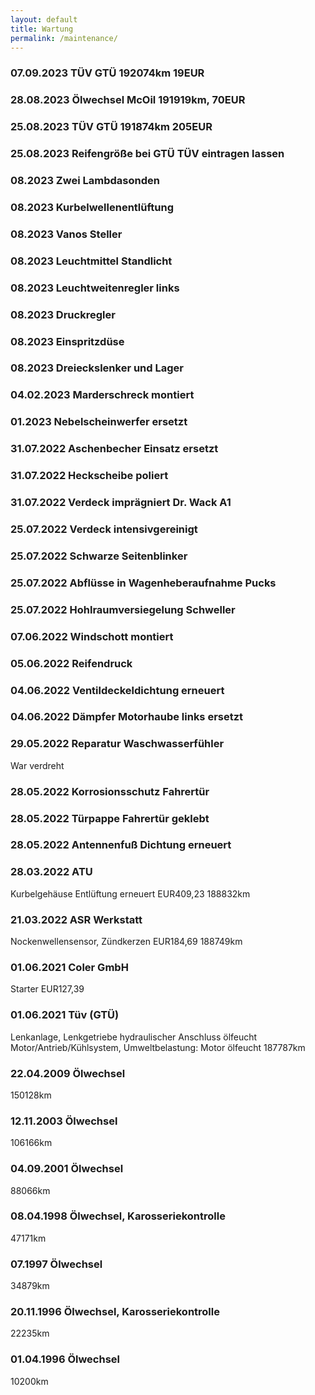 ```yaml
---
layout: default
title: Wartung
permalink: /maintenance/
---
```


### 07.09.2023 TÜV GTÜ 192074km 19EUR

### 28.08.2023 Ölwechsel McOil 191919km, 70EUR

### 25.08.2023 TÜV GTÜ 191874km 205EUR

### 25.08.2023 Reifengröße bei GTÜ TÜV eintragen lassen

### 08.2023 Zwei Lambdasonden

### 08.2023 Kurbelwellenentlüftung

### 08.2023 Vanos Steller

### 08.2023 Leuchtmittel Standlicht

### 08.2023 Leuchtweitenregler links

### 08.2023 Druckregler

### 08.2023 Einspritzdüse

### 08.2023 Dreieckslenker und Lager

### 04.02.2023 Marderschreck montiert

### 01.2023 Nebelscheinwerfer ersetzt

### 31.07.2022 Aschenbecher Einsatz ersetzt

### 31.07.2022 Heckscheibe poliert

### 31.07.2022 Verdeck imprägniert Dr. Wack A1

### 25.07.2022 Verdeck intensivgereinigt

### 25.07.2022 Schwarze Seitenblinker

### 25.07.2022 Abflüsse in Wagenheberaufnahme Pucks

### 25.07.2022 Hohlraumversiegelung Schweller

### 07.06.2022 Windschott montiert

### 05.06.2022 Reifendruck

### 04.06.2022 Ventildeckeldichtung erneuert

### 04.06.2022 Dämpfer Motorhaube links ersetzt

### 29.05.2022 Reparatur Waschwasserfühler
War verdreht

### 28.05.2022 Korrosionsschutz Fahrertür

### 28.05.2022 Türpappe Fahrertür geklebt

### 28.05.2022 Antennenfuß Dichtung erneuert

### 28.03.2022 ATU
Kurbelgehäuse Entlüftung erneuert EUR409,23
188832km

### 21.03.2022 ASR Werkstatt
Nockenwellensensor, Zündkerzen EUR184,69
188749km

### 01.06.2021 Coler GmbH
Starter EUR127,39

### 01.06.2021 Tüv (GTÜ)
Lenkanlage, Lenkgetriebe hydraulischer Anschluss ölfeucht
Motor/Antrieb/Kühlsystem, Umweltbelastung: Motor ölfeucht
187787km

### 22.04.2009 Ölwechsel
150128km

### 12.11.2003 Ölwechsel
106166km

### 04.09.2001 Ölwechsel
88066km

### 08.04.1998 Ölwechsel, Karosseriekontrolle
47171km

### 07.1997 Ölwechsel
34879km

### 20.11.1996 Ölwechsel, Karosseriekontrolle
22235km

### 01.04.1996 Ölwechsel
10200km
